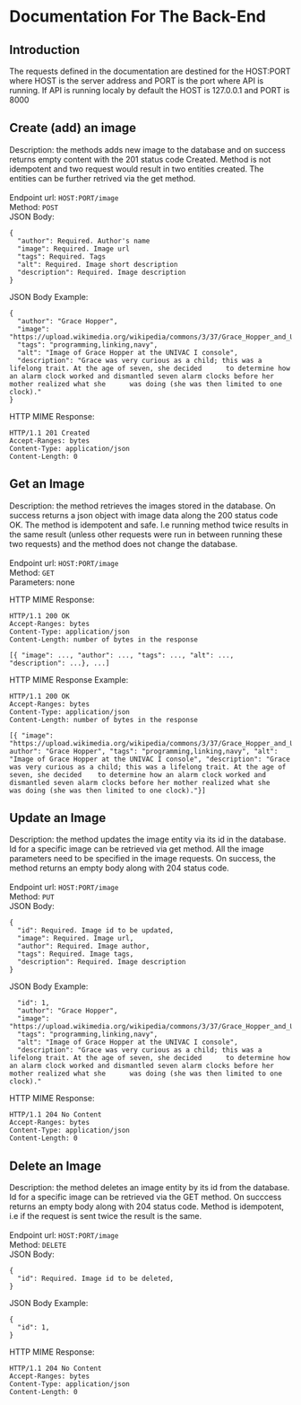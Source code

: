 # Documentation For The Back-End

## Introduction

The requests defined in the documentation are destined for the HOST:PORT where HOST is the server address and PORT is the port where API is running. If API is running localy by default the HOST is 127.0.0.1 and PORT is 8000

## Create (add) an image

Description: the methods adds new image to the database and on success returns empty content with the 201 status code Created. Method is not idempotent and two request would result in two entities created. The entities can be further retrived via the get method. \
\
Endpoint url: ```HOST:PORT/image``` \
Method: ```POST``` \
JSON Body:
```
{
  "author": Required. Author's name
  "image": Required. Image url
  "tags": Required. Tags
  "alt": Required. Image short description
  "description": Required. Image description
}
```

JSON Body Example:
```
{
  "author": "Grace Hopper",
  "image": "https://upload.wikimedia.org/wikipedia/commons/3/37/Grace_Hopper_and_UNIVAC.jpg",
  "tags": "programming,linking,navy",
  "alt": "Image of Grace Hopper at the UNIVAC I console",
  "description": "Grace was very curious as a child; this was a lifelong trait. At the age of seven, she decided      to determine how an alarm clock worked and dismantled seven alarm clocks before her mother realized what she      was doing (she was then limited to one clock)."
}
```

HTTP MIME Response:
```
HTTP/1.1 201 Created
Accept-Ranges: bytes
Content-Type: application/json
Content-Length: 0
```
## Get an Image

Description: the method retrieves the images stored in the database. On success returns a json object with image data along the 200 status code OK. The method is idempotent and safe. I.e running method twice results in the same result  (unless other requests were run in between running these two requests) and the method does not change the database. \
\
Endpoint url: ```HOST:PORT/image``` \
Method: ```GET``` \
Parameters: none

HTTP MIME Response:
```
HTTP/1.1 200 OK
Accept-Ranges: bytes
Content-Type: application/json
Content-Length: number of bytes in the response

[{ "image": ..., "author": ..., "tags": ..., "alt": ..., "description": ...}, ...]
```

HTTP MIME Response Example:
```
HTTP/1.1 200 OK
Accept-Ranges: bytes
Content-Type: application/json
Content-Length: number of bytes in the response

[{ "image": "https://upload.wikimedia.org/wikipedia/commons/3/37/Grace_Hopper_and_UNIVAC.jpg", author": "Grace Hopper", "tags": "programming,linking,navy", "alt": "Image of Grace Hopper at the UNIVAC I console", "description": "Grace was very curious as a child; this was a lifelong trait. At the age of seven, she decided    to determine how an alarm clock worked and dismantled seven alarm clocks before her mother realized what she      was doing (she was then limited to one clock)."}]
```

## Update an Image

Description: the method updates the image entity via its id in the database. Id for a specific image can be retrieved via get method. All the image parameters need to be specified in the image requests. On success, the method returns an empty body along with 204 status code. \
\
Endpoint url: ```HOST:PORT/image``` \
Method: ```PUT``` \
JSON Body:
```
{
  "id": Required. Image id to be updated,
  "image": Required. Image url,
  "author": Required. Image author,
  "tags": Required. Image tags,
  "description": Required. Image description
}
```
JSON Body Example:
```
  "id": 1,
  "author": "Grace Hopper",
  "image": "https://upload.wikimedia.org/wikipedia/commons/3/37/Grace_Hopper_and_UNIVAC.jpg",
  "tags": "programming,linking,navy",
  "alt": "Image of Grace Hopper at the UNIVAC I console",
  "description": "Grace was very curious as a child; this was a lifelong trait. At the age of seven, she decided      to determine how an alarm clock worked and dismantled seven alarm clocks before her mother realized what she      was doing (she was then limited to one clock)."
```

HTTP MIME Response:
```
HTTP/1.1 204 No Content
Accept-Ranges: bytes
Content-Type: application/json
Content-Length: 0
```

## Delete an Image

Description: the method deletes an image entity by its id from the database. Id for a specific image can be retrieved via the GET method. On succcess returns an empty body along with 204 status code. Method is idempotent, i.e if the request is sent twice the result is the same. \
\
Endpoint url: ```HOST:PORT/image``` \
Method: ```DELETE``` \
JSON Body:
```
{
  "id": Required. Image id to be deleted,
}
```
JSON Body Example:
```
{
  "id": 1,
}
```

HTTP MIME Response:
```
HTTP/1.1 204 No Content
Accept-Ranges: bytes
Content-Type: application/json
Content-Length: 0
```
